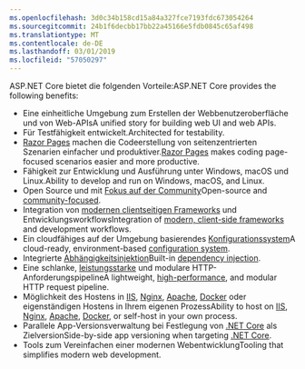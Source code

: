 ```yaml
---
ms.openlocfilehash: 3d0c34b158cd15a84a327fce7193fdc673054264
ms.sourcegitcommit: 24b1f6decbb17bb22a45166e5fdb0845c65af498
ms.translationtype: MT
ms.contentlocale: de-DE
ms.lasthandoff: 03/01/2019
ms.locfileid: "57050297"
---
```

<span data-ttu-id="5381d-101">ASP.NET Core bietet die folgenden Vorteile:</span><span class="sxs-lookup"><span data-stu-id="5381d-101">ASP.NET Core provides the following benefits:</span></span>

* <span data-ttu-id="5381d-102">Eine einheitliche Umgebung zum Erstellen der Webbenutzeroberfläche und von Web-APIs</span><span class="sxs-lookup"><span data-stu-id="5381d-102">A unified story for building web UI and web APIs.</span></span>
* <span data-ttu-id="5381d-103">Für Testfähigkeit entwickelt.</span><span class="sxs-lookup"><span data-stu-id="5381d-103">Architected for testability.</span></span>
* <span data-ttu-id="5381d-104">[Razor Pages](xref:razor-pages/index) machen die Codeerstellung von seitenzentrierten Szenarien einfacher und produktiver.</span><span class="sxs-lookup"><span data-stu-id="5381d-104">[Razor Pages](xref:razor-pages/index) makes coding page-focused scenarios easier and more productive.</span></span>
* <span data-ttu-id="5381d-105">Fähigkeit zur Entwicklung und Ausführung unter Windows, macOS und Linux.</span><span class="sxs-lookup"><span data-stu-id="5381d-105">Ability to develop and run on Windows, macOS, and Linux.</span></span>
* <span data-ttu-id="5381d-106">Open Source und mit [Fokus auf der Community](https://live.asp.net/)</span><span class="sxs-lookup"><span data-stu-id="5381d-106">Open-source and [community-focused](https://live.asp.net/).</span></span>
* <span data-ttu-id="5381d-107">Integration von [modernen clientseitigen Frameworks](xref:razor-components/index) und Entwicklungsworkflows</span><span class="sxs-lookup"><span data-stu-id="5381d-107">Integration of [modern, client-side frameworks](xref:razor-components/index) and development workflows.</span></span>
* <span data-ttu-id="5381d-108">Ein cloudfähiges auf der Umgebung basierendes [Konfigurationssystem](xref:fundamentals/configuration/index)</span><span class="sxs-lookup"><span data-stu-id="5381d-108">A cloud-ready, environment-based [configuration system](xref:fundamentals/configuration/index).</span></span>
* <span data-ttu-id="5381d-109">Integrierte [Abhängigkeitsinjektion](xref:fundamentals/dependency-injection)</span><span class="sxs-lookup"><span data-stu-id="5381d-109">Built-in [dependency injection](xref:fundamentals/dependency-injection).</span></span>
* <span data-ttu-id="5381d-110">Eine schlanke, [leistungsstarke](https://github.com/aspnet/benchmarks) und modulare HTTP-Anforderungspipeline</span><span class="sxs-lookup"><span data-stu-id="5381d-110">A lightweight, [high-performance](https://github.com/aspnet/benchmarks), and modular HTTP request pipeline.</span></span>
* <span data-ttu-id="5381d-111">Möglichkeit des Hostens in [IIS](xref:host-and-deploy/iis/index), [Nginx](xref:host-and-deploy/linux-nginx), [Apache](xref:host-and-deploy/linux-apache), [Docker](xref:host-and-deploy/docker/index) oder eigenständigen Hostens in Ihrem eigenen Prozess</span><span class="sxs-lookup"><span data-stu-id="5381d-111">Ability to host on [IIS](xref:host-and-deploy/iis/index), [Nginx](xref:host-and-deploy/linux-nginx), [Apache](xref:host-and-deploy/linux-apache), [Docker](xref:host-and-deploy/docker/index), or self-host in your own process.</span></span>
* <span data-ttu-id="5381d-112">Parallele App-Versionsverwaltung bei Festlegung von [.NET Core](/dotnet/articles/standard/choosing-core-framework-server) als Zielversion</span><span class="sxs-lookup"><span data-stu-id="5381d-112">Side-by-side app versioning when targeting [.NET Core](/dotnet/articles/standard/choosing-core-framework-server).</span></span>
* <span data-ttu-id="5381d-113">Tools zum Vereinfachen einer modernen Webentwicklung</span><span class="sxs-lookup"><span data-stu-id="5381d-113">Tooling that simplifies modern web development.</span></span>
